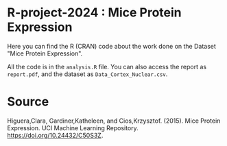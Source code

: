 # R-project-2024 : Mice Protein Expression

Here you can find the R (CRAN) code about the work done on the Dataset "Mice Protein Expression".

All the code is in the `analysis.R` file. You can also access the report as `report.pdf`, and the dataset as `Data_Cortex_Nuclear.csv`.

# Source
Higuera,Clara, Gardiner,Katheleen, and Cios,Krzysztof. (2015). Mice Protein Expression. UCI Machine Learning Repository. https://doi.org/10.24432/C50S3Z.
